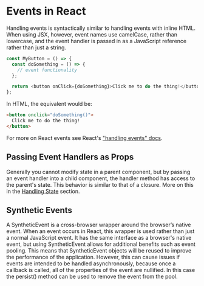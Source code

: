 # Events in React

Handling events is syntactically similar to handling events with inline HTML. When using JSX, however, event names use camelCase, rather than lowercase, and the event handler is passed in as a JavaScript reference rather than just a string.

```javascript
const MyButton = () => {
  const doSomething = () => {
    // event functionality
  };

  return <button onClick={doSomething}>Click me to do the thing!</button>;
};
```

In HTML, the equivalent would be:

```HTML
<button onclick="doSomething()">
  Click me to do the thing!
</button>
```

For more on React events see React's ["handling events" docs](https://reactjs.org/docs/handling-events.html).

## Passing Event Handlers as Props

Generally you cannot modify state in a parent component, but by passing an event handler into a child component, the handler method has access to the parent's state. This behavior is similar to that of a closure. More on this in the [Handling State](../03-handling-state) section.

## Synthetic Events

A SyntheticEvent is a cross-browser wrapper around the browser’s native event. When an event occurs in React, this wrapper is used rather than just a normal JavaScript event. It has the same interface as a browser's native event, but using SyntheticEvent allows for additional benefits such as event pooling. This means that SyntheticEvent objects will be reused to improve the performance of the application. However, this can cause issues if events are intended to be handled asynchronously, because once a callback is called, all of the properties of the event are nullified. In this case the persist() method can be used to remove the event from the pool.

